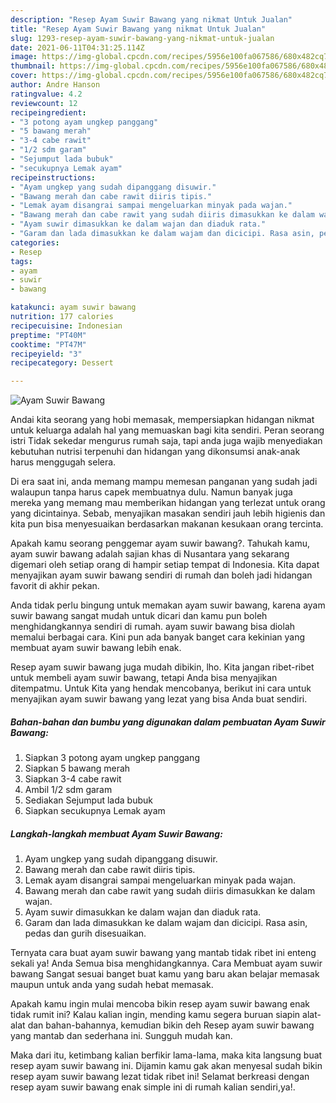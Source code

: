 ```yaml
---
description: "Resep Ayam Suwir Bawang yang nikmat Untuk Jualan"
title: "Resep Ayam Suwir Bawang yang nikmat Untuk Jualan"
slug: 1293-resep-ayam-suwir-bawang-yang-nikmat-untuk-jualan
date: 2021-06-11T04:31:25.114Z
image: https://img-global.cpcdn.com/recipes/5956e100fa067586/680x482cq70/ayam-suwir-bawang-foto-resep-utama.jpg
thumbnail: https://img-global.cpcdn.com/recipes/5956e100fa067586/680x482cq70/ayam-suwir-bawang-foto-resep-utama.jpg
cover: https://img-global.cpcdn.com/recipes/5956e100fa067586/680x482cq70/ayam-suwir-bawang-foto-resep-utama.jpg
author: Andre Hanson
ratingvalue: 4.2
reviewcount: 12
recipeingredient:
- "3 potong ayam ungkep panggang"
- "5 bawang merah"
- "3-4 cabe rawit"
- "1/2 sdm garam"
- "Sejumput lada bubuk"
- "secukupnya Lemak ayam"
recipeinstructions:
- "Ayam ungkep yang sudah dipanggang disuwir."
- "Bawang merah dan cabe rawit diiris tipis."
- "Lemak ayam disangrai sampai mengeluarkan minyak pada wajan."
- "Bawang merah dan cabe rawit yang sudah diiris dimasukkan ke dalam wajan."
- "Ayam suwir dimasukkan ke dalam wajan dan diaduk rata."
- "Garam dan lada dimasukkan ke dalam wajam dan dicicipi. Rasa asin, pedas dan gurih disesuaikan."
categories:
- Resep
tags:
- ayam
- suwir
- bawang

katakunci: ayam suwir bawang 
nutrition: 177 calories
recipecuisine: Indonesian
preptime: "PT40M"
cooktime: "PT47M"
recipeyield: "3"
recipecategory: Dessert

---
```



![Ayam Suwir Bawang](https://img-global.cpcdn.com/recipes/5956e100fa067586/680x482cq70/ayam-suwir-bawang-foto-resep-utama.jpg)

Andai kita seorang yang hobi memasak, mempersiapkan hidangan nikmat untuk keluarga adalah hal yang memuaskan bagi kita sendiri. Peran seorang istri Tidak sekedar mengurus rumah saja, tapi anda juga wajib menyediakan kebutuhan nutrisi terpenuhi dan hidangan yang dikonsumsi anak-anak harus menggugah selera.

Di era  saat ini, anda memang mampu memesan panganan yang sudah jadi walaupun tanpa harus capek membuatnya dulu. Namun banyak juga mereka yang memang mau memberikan hidangan yang terlezat untuk orang yang dicintainya. Sebab, menyajikan masakan sendiri jauh lebih higienis dan kita pun bisa menyesuaikan berdasarkan makanan kesukaan orang tercinta. 



Apakah kamu seorang penggemar ayam suwir bawang?. Tahukah kamu, ayam suwir bawang adalah sajian khas di Nusantara yang sekarang digemari oleh setiap orang di hampir setiap tempat di Indonesia. Kita dapat menyajikan ayam suwir bawang sendiri di rumah dan boleh jadi hidangan favorit di akhir pekan.

Anda tidak perlu bingung untuk memakan ayam suwir bawang, karena ayam suwir bawang sangat mudah untuk dicari dan kamu pun boleh menghidangkannya sendiri di rumah. ayam suwir bawang bisa diolah memalui berbagai cara. Kini pun ada banyak banget cara kekinian yang membuat ayam suwir bawang lebih enak.

Resep ayam suwir bawang juga mudah dibikin, lho. Kita jangan ribet-ribet untuk membeli ayam suwir bawang, tetapi Anda bisa menyajikan ditempatmu. Untuk Kita yang hendak mencobanya, berikut ini cara untuk menyajikan ayam suwir bawang yang lezat yang bisa Anda buat sendiri.

<!--inarticleads1-->

##### Bahan-bahan dan bumbu yang digunakan dalam pembuatan Ayam Suwir Bawang:

1. Siapkan 3 potong ayam ungkep panggang
1. Siapkan 5 bawang merah
1. Siapkan 3-4 cabe rawit
1. Ambil 1/2 sdm garam
1. Sediakan Sejumput lada bubuk
1. Siapkan secukupnya Lemak ayam




<!--inarticleads2-->

##### Langkah-langkah membuat Ayam Suwir Bawang:

1. Ayam ungkep yang sudah dipanggang disuwir.
1. Bawang merah dan cabe rawit diiris tipis.
1. Lemak ayam disangrai sampai mengeluarkan minyak pada wajan.
1. Bawang merah dan cabe rawit yang sudah diiris dimasukkan ke dalam wajan.
1. Ayam suwir dimasukkan ke dalam wajan dan diaduk rata.
1. Garam dan lada dimasukkan ke dalam wajam dan dicicipi. Rasa asin, pedas dan gurih disesuaikan.




Ternyata cara buat ayam suwir bawang yang mantab tidak ribet ini enteng sekali ya! Anda Semua bisa menghidangkannya. Cara Membuat ayam suwir bawang Sangat sesuai banget buat kamu yang baru akan belajar memasak maupun untuk anda yang sudah hebat memasak.

Apakah kamu ingin mulai mencoba bikin resep ayam suwir bawang enak tidak rumit ini? Kalau kalian ingin, mending kamu segera buruan siapin alat-alat dan bahan-bahannya, kemudian bikin deh Resep ayam suwir bawang yang mantab dan sederhana ini. Sungguh mudah kan. 

Maka dari itu, ketimbang kalian berfikir lama-lama, maka kita langsung buat resep ayam suwir bawang ini. Dijamin kamu gak akan menyesal sudah bikin resep ayam suwir bawang lezat tidak ribet ini! Selamat berkreasi dengan resep ayam suwir bawang enak simple ini di rumah kalian sendiri,ya!.

